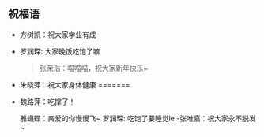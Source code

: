 ## 祝福语

- 方树凯：祝大家学业有成

- 罗润琛: 大家晚饭吃饱了嘛

  > 张荣浩：喵喵喵，祝大家新年快乐~


- 朱晓萍：祝大家身体健康
=======
- 魏路萍：吃撑了！

  雅蠛蝶：亲爱的你慢慢飞~
  罗润琛: 吃饱了要睡觉le
 -张唯嘉：祝大家永不脱发~
